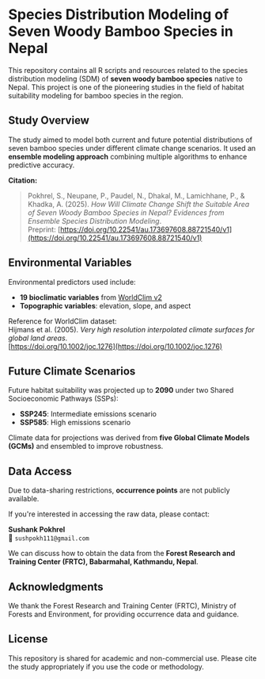 # Species Distribution Modeling of Seven Woody Bamboo Species in Nepal

This repository contains all R scripts and resources related to the species distribution modeling (SDM) of **seven woody bamboo species** native to Nepal. This project is one of the pioneering studies in the field of habitat suitability modeling for bamboo species in the region.

## Study Overview

The study aimed to model both current and future potential distributions of seven bamboo species under different climate change scenarios. It used an **ensemble modeling approach** combining multiple algorithms to enhance predictive accuracy.

**Citation:**  
>Pokhrel, S., Neupane, P., Paudel, N., Dhakal, M., Lamichhane, P., & Khadka, A. (2025). *How Will Climate Change Shift the Suitable Area of Seven Woody Bamboo Species in Nepal? Evidences from Ensemble Species Distribution Modeling*.  
Preprint: [https://doi.org/10.22541/au.173697608.88721540/v1](https://doi.org/10.22541/au.173697608.88721540/v1)

## Environmental Variables

Environmental predictors used include:

- **19 bioclimatic variables** from [WorldClim v2](https://www.worldclim.org)
- **Topographic variables**: elevation, slope, and aspect

Reference for WorldClim dataset:  
Hijmans et al. (2005). *Very high resolution interpolated climate surfaces for global land areas*.  
[https://doi.org/10.1002/joc.1276](https://doi.org/10.1002/joc.1276)

## Future Climate Scenarios

Future habitat suitability was projected up to **2090** under two Shared Socioeconomic Pathways (SSPs):

- **SSP245**: Intermediate emissions scenario
- **SSP585**: High emissions scenario

Climate data for projections was derived from **five Global Climate Models (GCMs)** and ensembled to improve robustness.

## Data Access

Due to data-sharing restrictions, **occurrence points** are not publicly available.

If you're interested in accessing the raw data, please contact:

**Sushank Pokhrel**  
📧 `sushpokh111@gmail.com`  

We can discuss how to obtain the data from the **Forest Research and Training Center (FRTC), Babarmahal, Kathmandu, Nepal**.

## Acknowledgments

We thank the Forest Research and Training Center (FRTC), Ministry of Forests and Environment, for providing occurrence data and guidance.

## License

This repository is shared for academic and non-commercial use. Please cite the study appropriately if you use the code or methodology.
